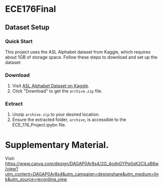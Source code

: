 # ECE176Final

## Dataset Setup

### Quick Start
This project uses the ASL Alphabet dataset from Kaggle, which requires about 1GB of storage space. Follow these steps to download and set up the dataset:

### Download
1. Visit [ASL Alphabet Dataset on Kaggle](https://www.kaggle.com/datasets/grassknoted/asl-alphabet).
2. Click "Download" to get the `archive.zip` file.

### Extract
1. Unzip `archive.zip` to your desired location.
2. Ensure the extracted folder, `archive`, is accessible to the ECE_176_Project.ipybn file.


# Supplementary Material.
Visit: https://www.canva.com/design/DAGAP0Ar8s4/2G_4odnGYPq0sK2ClLsB6w/view?utm_content=DAGAP0Ar8s4&utm_campaign=designshare&utm_medium=link&utm_source=recording_view
